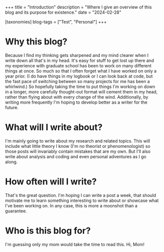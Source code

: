 +++
title = "Introduction"
description = "Where I give an overview of this blog and its purpose for existence."
date = "2024-02-28"

[taxonomies]
blog-tags = ["Test", "Personal"]
+++

# Why this blog?

Because I find my thinking gets sharpened and my mind clearer
when I write down all that's in my head. It's easy for stuff
to get lost up there and my experience with graduate school
has been to work on many different things at once. So much
so that I often forget what I have worked on only a year prior.
(I do have things in my logbook or I can look back at code, but
the fast pace of switching between so many projects for me has
been a whirlwind.) So hopefully taking the time to put things
I'm working on down in a longer, more carefully thought-out
format will cement them in my head, rather than flying about
with every change of the wind. Additionally, by writing more
frequently I'm hoping to develop better as a writer for the
future.

# What will I write about?

I'm mainly going to write about my research and related topics.
This will include what little theory I know (I'm no theorist or 
phenomenologist) so those posts will invariably contain mistakes
that are my own. But I'll also write about analysis and coding
and even personal adventures as I go along. 

# How often will I write?

That's the great question. I'm hoping I can write a post a week,
that should motivate me to learn something interesting to write
about or showcase what I've been working on. In any case, this
is more a moonshot than a guarantee.

# Who is this blog for?

I'm guessing only my mom would take the time to read this. Hi,
Mom!

